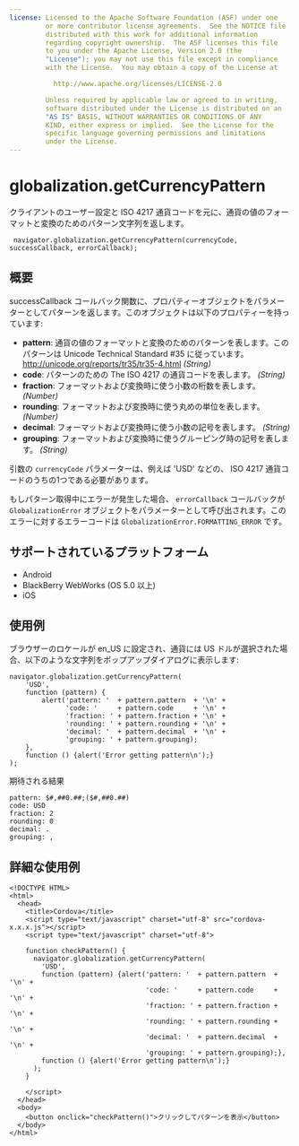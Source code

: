 ```yaml
---
license: Licensed to the Apache Software Foundation (ASF) under one
         or more contributor license agreements.  See the NOTICE file
         distributed with this work for additional information
         regarding copyright ownership.  The ASF licenses this file
         to you under the Apache License, Version 2.0 (the
         "License"); you may not use this file except in compliance
         with the License.  You may obtain a copy of the License at

           http://www.apache.org/licenses/LICENSE-2.0

         Unless required by applicable law or agreed to in writing,
         software distributed under the License is distributed on an
         "AS IS" BASIS, WITHOUT WARRANTIES OR CONDITIONS OF ANY
         KIND, either express or implied.  See the License for the
         specific language governing permissions and limitations
         under the License.
---
```


globalization.getCurrencyPattern
===========

クライアントのユーザー設定と ISO 4217 通貨コードを元に、通貨の値のフォーマットと変換のためのパターン文字列を返します。

     navigator.globalization.getCurrencyPattern(currencyCode, successCallback, errorCallback);

概要
-----------

successCallback コールバック関数に、プロパティーオブジェクトをパラメーターとしてパターンを返します。このオブジェクトは以下のプロパティーを持っています:

- __pattern__: 通貨の値のフォーマットと変換のためのパターンを表します。このパターンは Unicode Technical Standard #35 に従っています。 <http://unicode.org/reports/tr35/tr35-4.html> _(String)_
- __code__: パターンのための The ISO 4217 の通貨コードを表します。 _(String)_
- __fraction__: フォーマットおよび変換時に使う小数の桁数を表します。 _(Number)_
- __rounding__: フォーマットおよび変換時に使う丸めの単位を表します。 _(Number)_
- __decimal__: フォーマットおよび変換時に使う小数の記号を表します。 _(String)_
- __grouping__: フォーマットおよび変換時に使うグルーピング時の記号を表します。 _(String)_

引数の `currencyCode` パラメーターは、例えば 'USD' などの、 ISO 4217 通貨コードのうちの1つである必要があります。

もしパターン取得中にエラーが発生した場合、 `errorCallback` コールバックが `GlobalizationError` オブジェクトをパラメーターとして呼び出されます。このエラーに対するエラーコードは `GlobalizationError.FORMATTING_ERROR` です。

サポートされているプラットフォーム
-------------------

- Android
- BlackBerry WebWorks (OS 5.0 以上)
- iOS

使用例
-------------

ブラウザーのロケールが en\_US に設定され、通貨には US ドルが選択された場合、以下のような文字列をポップアップダイアログに表示します:

    navigator.globalization.getCurrencyPattern(
        'USD',
        function (pattern) {
            alert('pattern: '  + pattern.pattern  + '\n' +
                  'code: '     + pattern.code     + '\n' +
                  'fraction: ' + pattern.fraction + '\n' +
                  'rounding: ' + pattern.rounding + '\n' +
                  'decimal: '  + pattern.decimal  + '\n' +
                  'grouping: ' + pattern.grouping);
        },
        function () {alert('Error getting pattern\n');}
    );

期待される結果

    pattern: $#,##0.##;($#,##0.##)
    code: USD
    fraction: 2
    rounding: 0
    decimal: .
    grouping: ,



詳細な使用例
------------

    <!DOCTYPE HTML>
    <html>
      <head>
        <title>Cordova</title>
        <script type="text/javascript" charset="utf-8" src="cordova-x.x.x.js"></script>
        <script type="text/javascript" charset="utf-8">

        function checkPattern() {
          navigator.globalization.getCurrencyPattern(
            'USD',
            function (pattern) {alert('pattern: '  + pattern.pattern  + '\n' +
                                      'code: '     + pattern.code     + '\n' +
                                      'fraction: ' + pattern.fraction + '\n' +
                                      'rounding: ' + pattern.rounding + '\n' +
                                      'decimal: '  + pattern.decimal  + '\n' +
                                      'grouping: ' + pattern.grouping);},
            function () {alert('Error getting pattern\n');}
          );
        }

        </script>
      </head>
      <body>
        <button onclick="checkPattern()">クリックしてパターンを表示</button>
      </body>
    </html>

